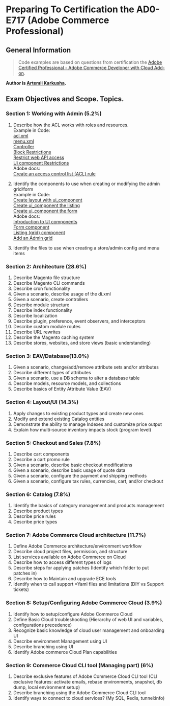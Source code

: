 # Preparing To Certification the AD0-E717 (Adobe Commerce Professional)

## General Information


> Code examples are based on questions from certification the [Adobe Certified Professional - Adobe Commerce Developer with Cloud Add-on](https://express.adobe.com/page/N9ImQqutQZ4eO/).

**Author is [Artemii Karkusha](https://www.linkedin.com/in/artemiy-karkusha/).**


## Exam Objectives and Scope. Topics. 


### Section 1: Working with Admin (5.2%)

 1. Describe how the ACL works with roles and resources.   
 Example in Code:  
 [acl.xml](etc/acl.xml?plain=1#L9)  
 [menu.xml](etc/adminhtml/menu.xml?plain=1#L13)  
 [Controller](Controller/Adminhtml/View/Index.php?plain=1#L19)  
 [Block Restrictions](view/adminhtml/layout/preparingtocertification_view_index.xml?plain=1#L13)    
 [Restrict web API access](etc/webapi.xml?plain=1#L11)  
 [Ui component Restrictions](view/adminhtml/ui_component/delivery_service_listing.xml?plain=1#L33)  
 Adobe docs:  
 [Create an access control list (ACL) rule](https://developer.adobe.com/commerce/php/tutorials/backend/create-access-control-list-rule/#step-1-define-the-custom-resources)
 2. Identify the components to use when creating or modifying the admin grid/form  
 Example in Code:  
 [Create layout with ui_component](view/adminhtml/layout/delivery_service_deliveryservice_index.xml?plain=1#L8)  
 [Create ui_component the listing](view/adminhtml/ui_component/delivery_service_listing.xml?plain=1#L7)  
 [Create ui_component the form](view/adminhtml/ui_component/delivery_service_form.xml?plain=1#L6)  
 Adobe docs:  
 [Introduction to UI components](https://developer.adobe.com/commerce/frontend-core/ui-components/)  
 [Form component](https://developer.adobe.com/commerce/frontend-core/ui-components/components/form/)  
 [Listing (grid) component](https://developer.adobe.com/commerce/frontend-core/ui-components/components/listing-grid/)  
 [Add an Admin grid](https://developer.adobe.com/commerce/php/development/components/add-admin-grid/)

 3. Identify the files to use when creating a store/admin config and menu items  

### Section 2: Architecture (28.6%)

 1. Describe Magento file structure  
 2. Describe Magento CLI commands  
 3. Describe cron functionality  
 4. Given a scenario, describe usage of the di.xml  
 5. Given a scenario, create controllers  
 6. Describe module structure  
 7. Describe index functionality  
 8. Describe localization  
 9. Describe plugin, preference, event observers, and interceptors  
 10. Describe custom module routes  
 11. Describe URL rewrites  
 12. Describe the Magento caching system  
 13. Describe stores, websites, and store views (basic understanding)  

### Section 3: EAV/Database(13.0%)

 1. Given a scenario, change/add/remove attribute sets and/or attributes  
 2. Describe different types of attributes  
 3. Given a scenario, use a DB schema to alter a database table  
 4. Describe models, resource models, and collections  
 5. Describe basics of Entity Attribute Value (EAV)  

### Section 4: Layout/UI (14.3%)

 1. Apply changes to existing product types and create new ones  
 2. Modify and extend existing Catalog entities  
 3. Demonstrate the ability to manage Indexes and customize price output  
 4. Explain how multi-source inventory impacts stock (program level)  

### Section 5: Checkout and Sales (7.8%)

 1. Describe cart components  
 2. Describe a cart promo rule  
 3. Given a scenario, describe basic checkout modifications  
 4. Given a scenario, describe basic usage of quote data  
 5. Given a scenario, configure the payment and shipping methods  
 6. Given a scenario, configure tax rules, currencies, cart, and/or checkout  

### Section 6: Catalog (7.8%)

 1. Identify the basics of category management and products management  
 2. Describe product types  
 3. Describe price rules  
 4. Describe price types  

### Section 7: Adobe Commerce Cloud architecture (11.7%)

 1. Define Adobe Commerce architecture/environment workflow  
 2. Describe cloud project files, permission, and structure  
 3. List services available on Adobe Commerce on Cloud  
 4. Describe how to access different types of logs  
 5. Describe steps for applying patches (Identify which folder to put patches in)  
 6. Describe how to Maintain and upgrade ECE tools  
 7. Identify when to call support *Yaml files and limitations (DIY vs Support tickets)  

### Section 8: Setup/Configuring Adobe Commerce Cloud (3.9%)

 1. Identify how to setup/configure Adobe Commerce Cloud  
 2. Define Basic Cloud troubleshooting (Hierarchy of web UI and variables, configurations precedence)  
 3. Recognize basic knowledge of cloud user management and onboarding UI  
 4. Describe environment Management using UI  
 5. Describe branching using UI  
 6. Identify Adobe commerce Cloud Plan capabilities  

### Section 9: Commerce Cloud CLI tool (Managing part) (6%)

 1. Describe exclusive features of Adobe Commerce Cloud CLI tool (CLI exclusive features: activate emails, rebase environments, snapshot, db dump, local environment setup)  
 2. Describe branching using the Adobe Commerce Cloud CLI tool  
 3. Identify ways to connect to cloud services? (My SQL, Redis, tunnel:info)  



